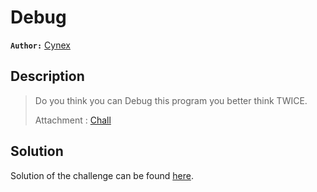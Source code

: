 # Debug

**`Author:`** [Cynex](https://github.com/cynex-k)

## Description
 > Do you think you can Debug this program you better think TWICE.
 >  
 > Attachment : 
[Chall](https://drive.google.com/file/d/15q12wsQoBQIJBFRfAYjGzUFm7Sp7L0mK/view?usp=share_link)
## Solution

Solution of the challenge can be found [here](solution/).

